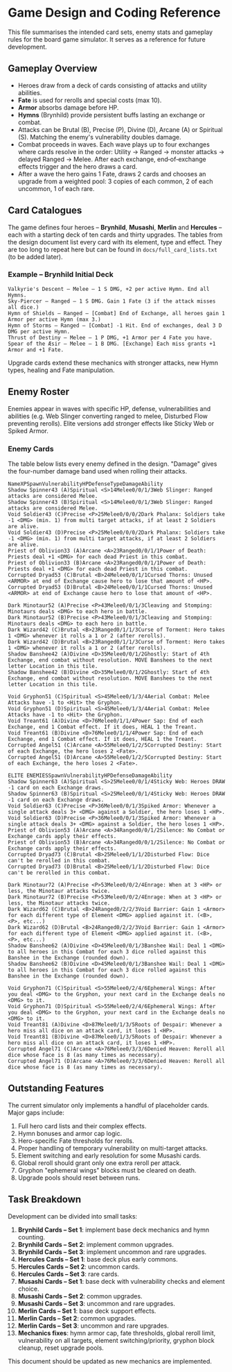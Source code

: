 # Game Design and Coding Reference

This file summarises the intended card sets, enemy stats and gameplay rules for the board game simulator. It serves as a reference for future development.

## Gameplay Overview
- Heroes draw from a deck of cards consisting of attacks and utility abilities.
- **Fate** is used for rerolls and special costs (max 10).
- **Armor** absorbs damage before HP.
- **Hymns** (Brynhild) provide persistent buffs lasting an exchange or combat.
- Attacks can be Brutal (B), Precise (P), Divine (D), Arcane (A) or Spiritual (S). Matching the enemy's vulnerability doubles damage.
- Combat proceeds in waves. Each wave plays up to four exchanges where cards resolve in the order: Utility → Ranged → monster attacks → delayed Ranged → Melee. After each exchange, end‑of‑exchange effects trigger and the hero draws a card.
- After a wave the hero gains 1 Fate, draws 2 cards and chooses an upgrade from a weighted pool: 3 copies of each common, 2 of each uncommon, 1 of each rare.

## Card Catalogues
The game defines four heroes – **Brynhild**, **Musashi**, **Merlin** and **Hercules** – each with a starting deck of ten cards and thirty upgrades. The tables from the design document list every card with its element, type and effect. They are too long to repeat here but can be found in `docs/full_card_lists.txt` (to be added later).

### Example – Brynhild Initial Deck
```
Valkyrie's Descent – Melee – 1 S DMG, +2 per active Hymn. End all Hymns.
Sky-Piercer – Ranged – 1 S DMG. Gain 1 Fate (3 if the attack misses all dice.)
Hymn of Shields – Ranged – [Combat] End of Exchange, all heroes gain 1 Armor per active Hymn (max 3.)
Hymn of Storms – Ranged – [Combat] -1 Hit. End of exchanges, deal 3 D DMG per active Hymn.
Thrust of Destiny – Melee – 1 P DMG, +1 Armor per 4 Fate you have.
Spear of the Æsir – Melee – 1 B DMG. [Exchange] Each miss grants +1 Armor and +1 Fate.
```
Upgrade cards extend these mechanics with stronger attacks, new Hymn types, healing and Fate manipulation.

## Enemy Roster
Enemies appear in waves with specific HP, defense, vulnerabilities and abilities (e.g. Web Slinger converting ranged to melee, Disturbed Flow preventing rerolls). Elite versions add stronger effects like Sticky Web or Spiked Armor.

### Enemy Cards
The table below lists every enemy defined in the design. "Damage" gives the
four-number damage band used when rolling their attacks.

```text
NameXPSpawnVulnerabilityHPDefenseTypeDamageAbility
Shadow Spinner43 (A)Spiritual <S>14Melee0/0/1/3Web Slinger: Ranged attacks are considered Melee.
Shadow Spinner43 (B)Spiritual <S>14Melee0/0/1/3Web Slinger: Ranged attacks are considered Melee.
Void Soldier43 (C)Precise <P>25Melee0/0/0/2Dark Phalanx: Soldiers take -1 <DMG> (min. 1) from multi target attacks, if at least 2 Soldiers are alive.
Void Soldier43 (D)Precise <P>25Melee0/0/0/2Dark Phalanx: Soldiers take -1 <DMG> (min. 1) from multi target attacks, if at least 2 Soldiers are alive.
Priest of Oblivion33 (A)Arcane <A>23Ranged0/0/1/1Power of Death: Priests deal +1 <DMG> for each dead Priest in this combat.
Priest of Oblivion33 (B)Arcane <A>23Ranged0/0/1/1Power of Death: Priests deal +1 <DMG> for each dead Priest in this combat.
Corrupted Dryad53 (C)Brutal <B>24Melee0/0/1/1Cursed Thorns: Unused <ARMOR> at end of Exchange cause hero to lose that amount of <HP>.
Corrupted Dryad53 (D)Brutal <B>24Melee0/0/1/1Cursed Thorns: Unused <ARMOR> at end of Exchange cause hero to lose that amount of <HP>.

Dark Minotaur52 (A)Precise <P>43Melee0/0/1/3Cleaving and Stomping: Minotaurs deals <DMG> to each hero in battle.
Dark Minotaur52 (B)Precise <P>43Melee0/0/1/3Cleaving and Stomping: Minotaurs deals <DMG> to each hero in battle.
Dark Wizard42 (C)Brutal <B>23Ranged0/1/1/3Curse of Torment: Hero takes 1 <DMG> whenever it rolls a 1 or 2 (after rerolls).
Dark Wizard42 (D)Brutal <B>23Ranged0/1/1/3Curse of Torment: Hero takes 1 <DMG> whenever it rolls a 1 or 2 (after rerolls).
Shadow Banshee42 (A)Divine <D>35Melee0/0/1/2Ghostly: Start of 4th Exchange, end combat without resolution. MOVE Banshees to the next letter Location in this tile.
Shadow Banshee42 (B)Divine <D>35Melee0/0/1/2Ghostly: Start of 4th Exchange, end combat without resolution. MOVE Banshees to the next letter Location in this tile.

Void Gryphon51 (C)Spiritual <S>45Melee0/1/3/4Aerial Combat: Melee Attacks have -1 to <Hit> the Gryphon.
Void Gryphon51 (D)Spiritual <S>45Melee0/1/3/4Aerial Combat: Melee Attacks have -1 to <Hit> the Gryphon.
Void Treant61 (A)Divine <D>76Melee0/1/1/4Power Sap: End of each Exchange, end 1 Combat effect. If it does, HEAL 1 the Treant.
Void Treant61 (B)Divine <D>76Melee0/1/1/4Power Sap: End of each Exchange, end 1 Combat effect. If it does, HEAL 1 the Treant.
Corrupted Angel51 (C)Arcane <A>55Melee0/1/2/5Corrupted Destiny: Start of each Exchange, the hero loses 2 <Fate>.
Corrupted Angel51 (D)Arcane <A>55Melee0/1/2/5Corrupted Destiny: Start of each Exchange, the hero loses 2 <Fate>.

ELITE ENEMIESSpawnVulnerabilityHPDefenseDamageAbility
Shadow Spinner63 (A)Spiritual <S>25Melee0/0/1/4Sticky Web: Heroes DRAW -1 card on each Exchange draws.
Shadow Spinner63 (B)Spiritual <S>25Melee0/0/1/4Sticky Web: Heroes DRAW -1 card on each Exchange draws.
Void Soldier63 (C)Precise <P>36Melee0/0/1/3Spiked Armor: Whenever a single attack deals 3+ <DMG> against a Soldier, the hero loses 1 <HP>.
Void Soldier63 (D)Precise <P>36Melee0/0/1/3Spiked Armor: Whenever a single attack deals 3+ <DMG> against a Soldier, the hero loses 1 <HP>.
Priest of Oblivion53 (A)Arcane <A>34Ranged0/0/1/2Silence: No Combat or Exchange cards apply their effects.
Priest of Oblivion53 (B)Arcane <A>34Ranged0/0/1/2Silence: No Combat or Exchange cards apply their effects.
Corrupted Dryad73 (C)Brutal <B>25Melee0/1/1/2Disturbed Flow: Dice can't be rerolled in this combat.
Corrupted Dryad73 (D)Brutal <B>25Melee0/1/1/2Disturbed Flow: Dice can't be rerolled in this combat.

Dark Minotaur72 (A)Precise <P>53Melee0/0/2/4Enrage: When at 3 <HP> or less, the Minotaur attacks twice.
Dark Minotaur72 (B)Precise <P>53Melee0/0/2/4Enrage: When at 3 <HP> or less, the Minotaur attacks twice.
Dark Wizard62 (C)Brutal <B>24Ranged0/2/2/3Void Barrier: Gain 1 <Armor> for each different type of Element <DMG> applied against it. (<B>, <P>, etc...)
Dark Wizard62 (D)Brutal <B>24Ranged0/2/2/3Void Barrier: Gain 1 <Armor> for each different type of Element <DMG> applied against it. (<B>, <P>, etc...)
Shadow Banshee62 (A)Divine <D>45Melee0/0/1/3Banshee Wail: Deal 1 <DMG> to all heroes in this Combat for each 3 dice rolled against this Banshee in the Exchange (rounded down).
Shadow Banshee62 (B)Divine <D>45Melee0/0/1/3Banshee Wail: Deal 1 <DMG> to all heroes in this Combat for each 3 dice rolled against this Banshee in the Exchange (rounded down).

Void Gryphon71 (C)Spiritual <S>55Melee0/2/4/6Ephemeral Wings: After you deal <DMG> to the Gryphon, your next card in the Exchange deals no <DMG> to it.
Void Gryphon71 (D)Spiritual <S>55Melee0/2/4/6Ephemeral Wings: After you deal <DMG> to the Gryphon, your next card in the Exchange deals no <DMG> to it.
Void Treant81 (A)Divine <D>87Melee0/1/3/5Roots of Despair: Whenever a hero miss all dice on an attack card, it loses 1 <HP>.
Void Treant81 (B)Divine <D>87Melee0/1/3/5Roots of Despair: Whenever a hero miss all dice on an attack card, it loses 1 <HP>.
Corrupted Angel71 (C)Arcane <A>76Melee0/3/3/6Denied Heaven: Reroll all dice whose face is 8 (as many times as necessary).
Corrupted Angel71 (D)Arcane <A>76Melee0/3/3/6Denied Heaven: Reroll all dice whose face is 8 (as many times as necessary).
```

## Outstanding Features
The current simulator only implements a handful of placeholder cards. Major gaps include:
1. Full hero card lists and their complex effects.
2. Hymn bonuses and armor cap logic.
3. Hero-specific Fate thresholds for rerolls.
4. Proper handling of temporary vulnerability on multi-target attacks.
5. Element switching and early resolution for some Musashi cards.
6. Global reroll should grant only one extra reroll per attack.
7. Gryphon "ephemeral wings" blocks must be cleared on death.
8. Upgrade pools should reset between runs.

## Task Breakdown
Development can be divided into small tasks:
1. **Brynhild Cards – Set 1**: implement base deck mechanics and hymn counting.
2. **Brynhild Cards – Set 2**: implement common upgrades.
3. **Brynhild Cards – Set 3**: implement uncommon and rare upgrades.
4. **Hercules Cards – Set 1**: base deck plus early commons.
5. **Hercules Cards – Set 2**: uncommon cards.
6. **Hercules Cards – Set 3**: rare cards.
7. **Musashi Cards – Set 1**: base deck with vulnerability checks and element choice.
8. **Musashi Cards – Set 2**: common upgrades.
9. **Musashi Cards – Set 3**: uncommon and rare upgrades.
10. **Merlin Cards – Set 1**: base deck support effects.
11. **Merlin Cards – Set 2**: common upgrades.
12. **Merlin Cards – Set 3**: uncommon and rare upgrades.
13. **Mechanics fixes**: hymn armor cap, fate thresholds, global reroll limit, vulnerability on all targets, element switching/priority, gryphon block cleanup, reset upgrade pools.

This document should be updated as new mechanics are implemented.
